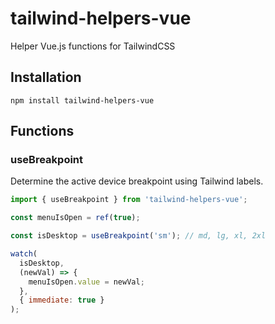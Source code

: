 # tailwind-helpers-vue

Helper Vue.js functions for TailwindCSS

## Installation

`npm install tailwind-helpers-vue`

## Functions

### useBreakpoint

Determine the active device breakpoint using Tailwind labels.

```js
import { useBreakpoint } from 'tailwind-helpers-vue';

const menuIsOpen = ref(true);

const isDesktop = useBreakpoint('sm'); // md, lg, xl, 2xl

watch(
  isDesktop,
  (newVal) => {
    menuIsOpen.value = newVal;
  },
  { immediate: true }
);
```
